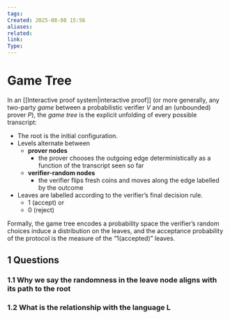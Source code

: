 ```yaml
---
tags: 
Created: 2025-08-08 15:56
aliases: 
related: 
link: 
Type:
---
```

# Game Tree

In an [[Interactive proof system|interactive proof]] (or more generally, any two-party _game_ between a probabilistic verifier _V_ and an (unbounded) prover _P_), the _game tree_ is the explicit unfolding of every possible transcript:

- The root is the initial configuration.
- Levels alternate between 
	- **prover nodes** 
		- the prover chooses the outgoing edge deterministically as a function of the transcript seen so far  
	- **verifier-random nodes** 
		- the verifier flips fresh coins and moves along the edge labelled by the outcome
- Leaves are labelled according to the verifier’s final decision rule.
	- 1 (accept) or 
	- 0 (reject) 

Formally, the game tree encodes a probability space
	the verifier’s random choices induce a distribution on the leaves, and the acceptance probability of the protocol is the measure of the “1(accepted)” leaves.
	
## 1 Questions
### 1.1 Why we say the randomness in the leave node aligns with its path to the root

### 1.2 What is the relationship with the language L


